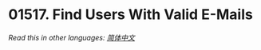 # 01517. Find Users With Valid E-Mails

  _Read this in other languages:_
    [_简体中文_](README.zh-CN.md)

